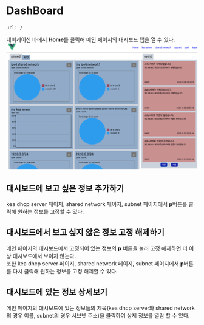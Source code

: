 DashBoard
=====================
    url: /
네비게이션 바에서 **Home**를 클릭해 메인 페이지의 대시보드 탭을 열 수 있다.  
![사진을 불러올 수 없습니다.](https://github.com/neneong/keaDHCPManager/blob/main/source/_static/%E1%84%89%E1%85%B3%E1%84%8F%E1%85%B3%E1%84%85%E1%85%B5%E1%86%AB%E1%84%89%E1%85%A3%E1%86%BA%202023-11-08%2017.44.35.png?raw=true)

대시보드에 보고 싶은 정보 추가하기
--------------------
kea dhcp server 페이지, shared network 페이지, subnet 페이지에서 **p**버튼를 클릭해 원하는 정보를 고정할 수 있다.  

대시보드에서 보고 싶지 않은 정보 고정 해제하기  
--------------------
메인 페이지의 대시보드에서 고정되어 있는 정보의 **p** 버튼을 눌러 고정 해제하면 더 이상 대시보드에서 보이지 않는다.  
또한 kea dhcp server 페이지, shared network 페이지, subnet 페이지에서 **p**버튼를 다시 클릭해 원하는 정보를 고정 해제할 수 있다.  

대시보드에 있는 정보 상세보기
--------------------
메인 페이지의 대시보드에 있는 정보들의 제목(kea dhcp server와 shared network의 경우 이름, subnet의 경우 서브넷 주소)을 클릭하여 상제 정보를 열람 할 수 있다.  